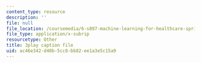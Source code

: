 ```yaml
---
content_type: resource
description: ''
file: null
file_location: /coursemedia/6-s897-machine-learning-for-healthcare-spring-2019/ac46e342d40b5cc8bb82ee1a3e5c15a9_zdotUAxiPGM.vtt
file_type: application/x-subrip
resourcetype: Other
title: 3play caption file
uid: ac46e342-d40b-5cc8-bb82-ee1a3e5c15a9
---
```

